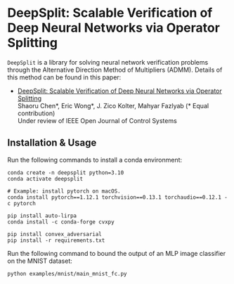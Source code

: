 # DeepSplit: Scalable Verification of Deep Neural Networks via Operator Splitting
`DeepSplit` is a library for solving neural network verification problems through the Alternative Direction Method of Multipliers (ADMM). Details of this method can be found in this paper:
- [DeepSplit: Scalable Verification of Deep Neural Networks via Operator Splitting](https://arxiv.org/abs/2106.09117)  
  Shaoru Chen*, Eric Wong*, J. Zico Kolter, Mahyar Fazlyab (* Equal contribution)  
  Under review of IEEE Open Journal of Control Systems

## Installation & Usage
Run the following commands to install a conda environment:
```
conda create -n deepsplit python=3.10
conda activate deepsplit

# Example: install pytorch on macOS. 
conda install pytorch==1.12.1 torchvision==0.13.1 torchaudio==0.12.1 -c pytorch

pip install auto-lirpa
conda install -c conda-forge cvxpy

pip install convex_adversarial
pip install -r requirements.txt
```

Run the following command to bound the output of an MLP image classifier on the MNIST dataset:
```
python examples/mnist/main_mnist_fc.py
```
